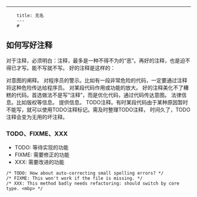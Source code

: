 ---
        title: 无名
        ---
        #

## 如何写好注释

对于注释，必须明白：注释，最多是一种不得不为的“恶”。再好的注释，也是迫不得已才写。能不写就不写。
好的注释是这样的：

对意图的阐释。
对程序员的警示。比如有一段非常危险的代码，一定要通过注释将这种危险传达给程序员。
对某段代码作用或功能的放大。
好的注释美化不了糟糕的代码。首选做法不是写“注释”，而是优化代码，通过代码传达意图。
法律信息。比如版权等信息。
提供信息。
TODO注释。有时某段代码由于某种原因暂时不能写，就可以使用TODO注释标记。需及时整理TODO注释，
时间久了，TODO注释会变为无用的坏注释。

### TODO、FIXME、XXX

- TODO: 等待实现的功能
- FIXME: 需要修正的功能
- XXX: 需要改进的功能

```
/* TODO: How about auto-correcting small spelling errors? */
/* FIXME: This won't work if the file is missing. */
/* XXX: This method badly needs refactoring: should switch by core type. <mbp> */
```